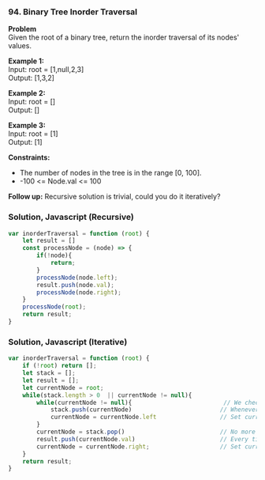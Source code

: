 ### 94. Binary Tree Inorder Traversal

**Problem**\
Given the root of a binary tree, return the inorder traversal of its nodes' values.

**Example 1:**\
Input: root = [1,null,2,3]\
Output: [1,3,2]

**Example 2:**\
Input: root = []\
Output: []

**Example 3:**\
Input: root = [1]\
Output: [1]

**Constraints:**
- The number of nodes in the tree is in the range [0, 100].
- -100 <= Node.val <= 100

**Follow up:** Recursive solution is trivial, could you do it iteratively?

### Solution, Javascript (Recursive)
```javascript
var inorderTraversal = function (root) {
    let result = []
    const processNode = (node) => {
        if(!node){
            return;
        }
        processNode(node.left);
        result.push(node.val);
        processNode(node.right);
    }
    processNode(root);
    return result;
}
```

### Solution, Javascript (Iterative)
```javascript
var inorderTraversal = function (root) {
    if (!root) return [];
    let stack = [];
    let result = [];
    let currentNode = root;
    while(stack.length > 0  || currentNode != null){    
        while(currentNode != null){                          // We check currentNode first, if it is null then we move down to checking the stack
            stack.push(currentNode)                         // Whenever currentNode is non-null, we add it to the stack
            currentNode = currentNode.left                  // Set currentNode.left as currentNode. It might be null, which means this loop will be exited
        }
        currentNode = stack.pop()                           // No more left children so set currentNode to top node in stack and pop this one from the stack
        result.push(currentNode.val)                        // Every time we pop, we add the value to result array
        currentNode = currentNode.right;                    // Set currentNode.right as currentNode. If there is none, the outer while loop will end
    }
    return result;
}
```